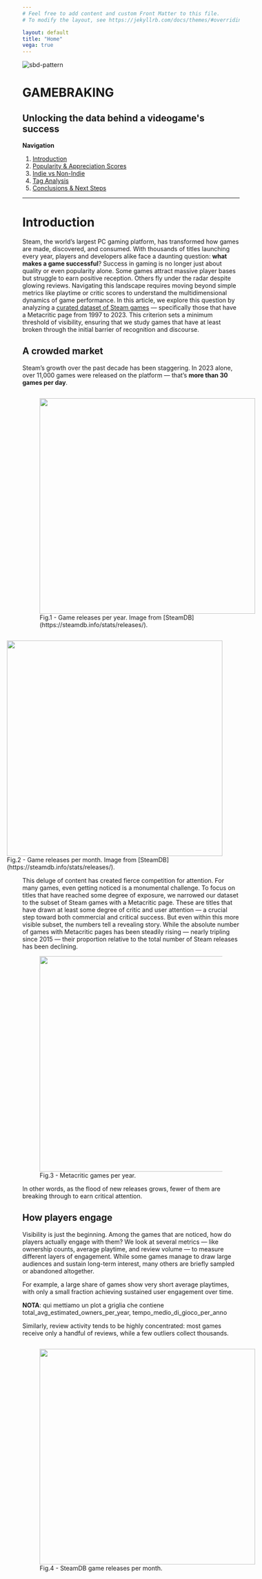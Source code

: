 ```yaml
---
# Feel free to add content and custom Front Matter to this file.
# To modify the layout, see https://jekyllrb.com/docs/themes/#overriding-theme-defaults

layout: default
title: "Home"
vega: true
---
```


<div class="full-width-wrapper">
    <img src="{{ site.baseurl }}/assets/images/header.svg" alt="sbd-pattern" class="full-width-image">
</div>


# GAMEBRAKING
## Unlocking the data behind a videogame's success

**Navigation**

1. [Introduction](#1-Introduction)
2. [Popularity & Appreciation Scores](#2-Popularity-&-Appreciation-Scores)
3. [Indie vs Non-Indie](#3-Indie-vs-Non-Indie)
4. [Tag Analysis](#4-Tag-Analysis)
5. [Conclusions & Next Steps](#5-Conclusions-&-Next-Steps)
 
---

# Introduction
Steam, the world’s largest PC gaming platform, has transformed how games are made, discovered, and consumed. With thousands of titles launching every year, players and developers alike face a daunting question: **what makes a game successful**?
Success in gaming is no longer just about quality or even popularity alone. Some games attract massive player bases but struggle to earn positive reception. Others fly under the radar despite glowing reviews. Navigating this landscape requires moving beyond simple metrics like playtime or critic scores to understand the multidimensional dynamics of game performance.
In this article, we explore this question by analyzing a [curated dataset of Steam games](https://www.kaggle.com/datasets/fronkongames/steam-games-dataset) — specifically those that have a Metacritic page from 1997 to 2023. This criterion sets a minimum threshold of visibility, ensuring that we study games that have at least broken through the initial barrier of recognition and discourse.

## A crowded market

Steam’s growth over the past decade has been staggering. In 2023 alone, over 11,000 games were released on the platform — that’s **more than 30 games per day**. 

<figure style = "float:left; margin - right:1em;">
  <img src='assets/images/steamdb_game_releases_per_year.png' width = 500>
  <figcaption>Fig.1 - Game releases per year. Image from [SteamDB](https://steamdb.info/stats/releases/).</figcaption>
</figure>
<figure style = "float:right; margin - left:1em;">
  <img src='assets/images/steamdb_game_releases_per_month.png' width = 500>
  <figcaption>Fig.2 - Game releases per month. Image from [SteamDB](https://steamdb.info/stats/releases/).</figcaption>
</figure>


This deluge of content has created fierce competition for attention. For many games, even getting noticed is a monumental challenge.
To focus on titles that have reached some degree of exposure, we narrowed our dataset to the subset of Steam games with a Metacritic page. These are titles that have drawn at least some degree of critic and user attention — a crucial step toward both commercial and critical success.
But even within this more visible subset, the numbers tell a revealing story. While the absolute number of games with Metacritic pages has been steadily rising — nearly tripling since 2015 — their proportion relative to the total number of Steam releases has been declining. 

<figure>
  <img src='assets/images/metacritic_games_per_year.png' width = 500>
  <figcaption>Fig.3 - Metacritic games per year.</figcaption>
</figure>

In other words, as the flood of new releases grows, fewer of them are breaking through to earn critical attention.


## How players engage

Visibility is just the beginning. Among the games that are noticed, how do players actually engage with them?
We look at several metrics — like ownership counts, average playtime, and review volume — to measure different layers of engagement. While some games manage to draw large audiences and sustain long-term interest, many others are briefly sampled or abandoned altogether.

For example, a large share of games show very short average playtimes, with only a small fraction achieving sustained user engagement over time.

**NOTA**: qui mettiamo un plot a griglia che contiene total_avg_estimated_owners_per_year, tempo_medio_di_gioco_per_anno

Similarly, review activity tends to be highly concentrated: most games receive only a handful of reviews, while a few outliers collect thousands.

<figure style = "float:left; margin - right:1em;">
  <img src='assets/images/total_average_estimated_owners_per_year_plus_average_playtime_per_year.png' width = 500>
  <figcaption>Fig.4 - SteamDB game releases per month.</figcaption>
</figure>


